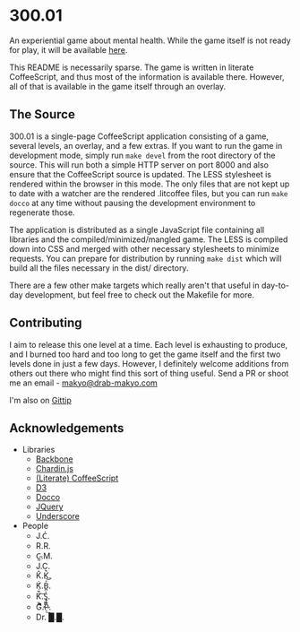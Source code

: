 300.01
======

An experiential game about mental health.  While the game itself is not ready
for play, it will be available [here](http://300.01.drab-makyo.com).

This README is necessarily sparse.  The game is written in literate
CoffeeScript, and thus most of the information is available there.  However, all
of that is available in the game itself through an overlay.

## The Source

300.01 is a single-page CoffeeScript application consisting of a game, several
levels, an overlay, and a few extras.  If you want to run the game in
development mode, simply run `make devel` from the root directory of the source.
This will run both a simple HTTP server on port 8000 and also ensure that the
CoffeeScript source is updated.  The LESS stylesheet is rendered within the
browser in this mode.  The only files that are not kept up to date with a
watcher are the rendered .litcoffee files, but you can run `make docco` at any
time without pausing the development environment to regenerate those.

The application is distributed as a single JavaScript file containing all
libraries and the compiled/minimized/mangled game.  The LESS is compiled down
into CSS and merged with other necessary stylesheets to minimize requests.  You
can prepare for distribution by running `make dist` which will build all the
files necessary in the dist/ directory.

There are a few other make targets which really aren't that useful in day-to-day
development, but feel free to check out the Makefile for more.

## Contributing

I aim to release this one level at a time.  Each level is exhausting to produce,
and I burned too hard and too long to get the game itself and the first two
levels done in just a few days.  However, I definitely welcome additions from
others out there who might find this sort of thing useful.  Send a PR or shoot
me an email - makyo@drab-makyo.com

I'm also on [Gittip](https://www.gittip.com/makyo/)

## Acknowledgements

* Libraries
    * [Backbone](http://backbonejs.org/)
    * [Chardin.js](https://github.com/heelhook/chardin.js)
    * [(Literate) CoffeeScript](http://coffeescript.org/)
    * [D3](http://d3js.org/)
    * [Docco](http://jashkenas.github.io/docco/)
    * [JQuery](http://jquery.com/)
    * [Underscore](http://underscorejs.org)
* People
    * J.C&#x30d;.
    * R.R.
    * C&#x330;&#x334;.M.
    * J.C&#x359;.
    * K&#x302;.K&#x341;.
    * K&#x342;&#x307;.B&#x363;&#x32a;&#x35d;.
    * K&#x304;&#x360;&#x344;.S&#x309;&#x356;&#x321;&#x333;.
    * G&#x313;&#x34c;&#x36b;&#x30f;.P&#x310;&#x309;&#x317;&#x337;&#x35f;.
    * Dr. &#x2588;.&#x2588;.
